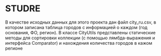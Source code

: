 # STUDRE
В качестве исходных данных для этого проекта дан файл city_ru.csv, в котором записана таблица городов с информацией о каждом (год основания, ФО, регион). 
В классе CityUtils представлены статические методы для сортировки коллекции (с помощью лямбда-выражения и интерфейса Comparator) и нахождения количества городов в кажом регионе

